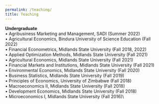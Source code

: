 ```yaml
---
permalink: /teaching/
title: Teaching
---
```




**Undergraduate**\
	•	Agribusiness Marketing and Management, SADI (Summer 2022)\
	•	Agricultural Economics, Bindura University of Science Education (Fall 2022)\
	•	Financial Econometrics, Midlands State University (Fall 2018, 2022)\
	•	Applied Optimization Methods, Midlands State University (Fall 2021)\
	•	Agricultural Economics, Midlands State University (Fall 2021)\
	•	Financial Markets and Institutions, Midlands State University (Fall 2021)\
	•	Environmental Economics, Midlands State University (Fall 2020)\
	•	Business Statistics, Midlands State University (Fall 2019)\
	•	Principles of Economics, University of Zimbabwe (Fall 2018)\
	•	Macroeconomics II, Midlands State University (Fall 2018)\
	•	Development Economics, Midlands State University (Fall 2018)\
	•	Microeconomics I, Midlands State University (Fall 2016)\



